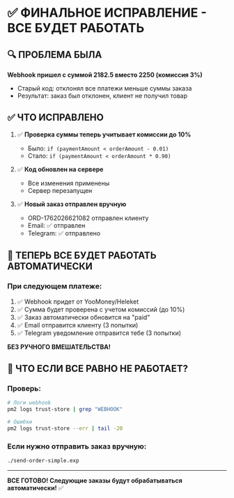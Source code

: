 # ✅ ФИНАЛЬНОЕ ИСПРАВЛЕНИЕ - ВСЕ БУДЕТ РАБОТАТЬ

## 🔍 ПРОБЛЕМА БЫЛА

**Webhook пришел с суммой 2182.5 вместо 2250 (комиссия 3%)**
- Старый код: отклонял все платежи меньше суммы заказа
- Результат: заказ был отклонен, клиент не получил товар

## ✅ ЧТО ИСПРАВЛЕНО

1. ✅ **Проверка суммы теперь учитывает комиссии до 10%**
   - Было: `if (paymentAmount < orderAmount - 0.01)` 
   - Стало: `if (paymentAmount < orderAmount * 0.90)`

2. ✅ **Код обновлен на сервере**
   - Все изменения применены
   - Сервер перезапущен

3. ✅ **Новый заказ отправлен вручную**
   - ORD-1762026621082 отправлен клиенту
   - Email: ✅ отправлен
   - Telegram: ✅ отправлено

## 🚀 ТЕПЕРЬ ВСЕ БУДЕТ РАБОТАТЬ АВТОМАТИЧЕСКИ

### При следующем платеже:

1. ✅ Webhook придет от YooMoney/Heleket
2. ✅ Сумма будет проверена с учетом комиссий (до 10%)
3. ✅ Заказ автоматически обновится на "paid"
4. ✅ Email отправится клиенту (3 попытки)
5. ✅ Telegram уведомление отправится тебе (3 попытки)

**БЕЗ РУЧНОГО ВМЕШАТЕЛЬСТВА!**

## 📝 ЧТО ЕСЛИ ВСЕ РАВНО НЕ РАБОТАЕТ?

### Проверь:
```bash
# Логи webhook
pm2 logs trust-store | grep "WEBHOOK"

# Ошибки
pm2 logs trust-store --err | tail -20
```

### Если нужно отправить заказ вручную:
```bash
./send-order-simple.exp
```

---

**ВСЕ ГОТОВО! Следующие заказы будут обрабатываться автоматически!** ✅

